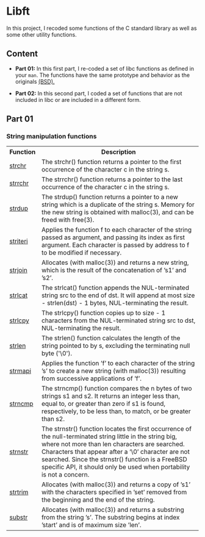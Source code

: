 # Libft
In this project, I recoded some functions of the C standard library as well as some other utility functions.

## Content

- **Part 01:** In this first part, I re-coded a set of libc functions as defined in your `man`. The functions have the same prototype and behavior as the originals <a href="https://www.freebsd.org/cgi/man.cgi">(BSD).</a>

- **Part 02:** In this second part, I coded a set of functions that are not included in libc or are included in a different form.

## Part 01

### String manipulation functions

<table>
  <tr>
    <th>Function</th>
    <th>Description</th>
  </tr>
  <tr>
    <td><a href="./ft_strchr.c"> strchr </a></td>
    <td>The strchr() function returns a pointer to the first occurrence of the character c in the string s.</td>
  </tr>
  <tr>
    <td><a href="./ft_strrchr.c"> strrchr </a></td>
    <td>The strrchr() function returns a pointer to the last occurrence of the character c in the string s.</td>
  </tr>
  <tr>
    <td><a href="./ft_strdup.c"> strdup </a></td>
    <td>The  strdup()  function  returns a pointer to a new string which is a duplicate of the string s.  Memory for the new string is obtained with malloc(3), and can be freed with free(3).</td>
  </tr>
  <tr>
    <td><a href="./ft_striteri.c"> striteri </a></td>
    <td>Applies the function f to each character of the string passed as argument, and passing its index as first argument. Each character is passed by address to f to be modified if necessary.</td>
  </tr>
  <tr>
    <td><a href="./ft_strjoin.c"> strjoin </a></td>
    <td>Allocates (with malloc(3)) and returns a new string, which is the result of the concatenation of ’s1’ and ’s2’.</td>
  </tr>
  <tr>
    <td><a href="./ft_strlcat.c"> strlcat </a></td>
    <td>The strlcat() function appends the NUL-terminated string src to the end of dst. It will append at most size - strlen(dst) - 1 bytes, NUL-terminating the result.</td>
  </tr>
  <tr>
    <td><a href="./ft_strlcpy.c"> strlcpy </a></td>
    <td>The strlcpy() function copies up to size - 1 characters from the NUL-terminated string src to dst, NUL-terminating the result.</td>
  </tr>
  <tr>
    <td><a href="./ft_strlen.c"> strlen </a></td>
    <td>The  strlen()  function  calculates  the  length  of the string pointed to by s, excluding the terminating null byte ('\0').</td>
  </tr>
  <tr>
    <td><a href="./ft_strmapi.c"> strmapi </a></td>
    <td>Applies the function ’f’ to each character of the string ’s’ to create a new string (with malloc(3)) resulting from successive applications of ’f’.</td>
  </tr>
  <tr>
    <td><a href="./ft_strncmp.c"> strncmp </a></td>
    <td>The strncmp() function compares the n bytes of two strings s1 and s2. It returns an integer less than, equal to, or greater than zero if s1 is found, respectively, to be less than, to match, or be greater than s2.</td>
  </tr>
  <tr>
    <td><a href="./ft_strnstr.c"> strnstr </a></td>
    <td>The strnstr() function locates the first occurrence of the null-terminated string little in the string big, where not more than len characters are searched. Characters that appear after a ‘\0’ character are not searched.  Since the strnstr() function is a FreeBSD specific API, it should only be used when portability is not a concern.</td>
  </tr>
  <tr>
    <td><a href="./ft_strtrim.c"> strtrim </a></td>
    <td>Allocates (with malloc(3)) and returns a copy of ’s1’ with the characters specified in ’set’ removed from the beginning and the end of the string.</td>
  </tr>
  <tr>
    <td><a href="./ft_substr.c"> substr </a></td>
    <td>Allocates (with malloc(3)) and returns a substring from the string ’s’. The substring begins at index ’start’ and is of maximum size ’len’.</td>
  </tr>
</table>

